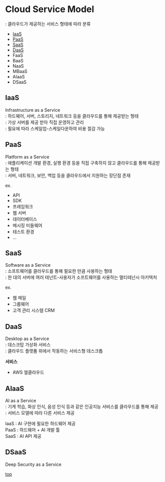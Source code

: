 # Cloud Service Model
: 클라우드가 제공하는 서비스 형태에 따라 분류

- [IaaS](#iaas)
- [PaaS](#paas)
- [SaaS](#saas)
- [DaaS](#daas)
- FaaS
- BaaS
- NaaS
- MBaaS
- AIaaS
- DSaaS



## IaaS
Infrastructure as a Service  
: 하드웨어, 서버, 스토리지, 네트워크 등을 클라우드를 통해 제공받는 형태   
: 가상 서버를 제공 받아 직접 운영하고 관리   
: 필요에 따라 스케일업-스케일다운하여 비용 절감 가능   



## PaaS
Platform as a Service   
: 애플리케이션 개발 환경, 실행 환경 등을 직접 구축하지 않고 클라우드를 통해 제공받는 형태  
: 서버, 네트워크, 보안, 백업 등을 클라우드에서 지원하는 장단점 존재  

ex.   
- API
- SDK
- 프레임워크
- 웹 서버
- 데이터베이스
- 메시징 미들웨어
- 테스트 환경
- ...



## SaaS
Software as a Service  
: 소프트웨어를 클라우드를 통해 필요한 만큼 사용하는 형태   
: 한 대의 서버에 여러 테넌트-사용자가 소프트웨어를 사용하는 멀티테넌시 아키텍처       

ex.
- 웹 메일
- 그룹웨어
- 고객 관리 시스템 CRM



## DaaS
Desktop as a Service   
: 데스크탑 가상화 서비스   
: 클라우드 플랫폼 위에서 작동하는 서비스형 데스크톱  

**서비스**   
- AWS 엘클라우드



## AIaaS
AI as a Service   
: 기계 학습, 화상 인식, 음성 인식 등과 같은 인공지능 서비스를 클라우드를 통해 제공  
: 서비스 모델에 따라 다른 서비스 제공   

IaaS : AI 구현에 필요한 하드웨어 제공   
PaaS : 하드웨어 + AI 개발 툴    
SaaS : AI API 제공  



## DSaaS
Deep Security as a Service



[top](#)
